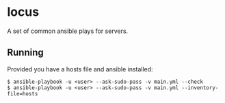 # locus #

A set of common ansible plays for servers.

## Running ##

Provided you have a hosts file and ansible installed:

    $ ansible-playbook -u <user> --ask-sudo-pass -v main.yml --check
    $ ansible-playbook -u <user> --ask-sudo-pass -v main.yml --inventory-file=hosts

